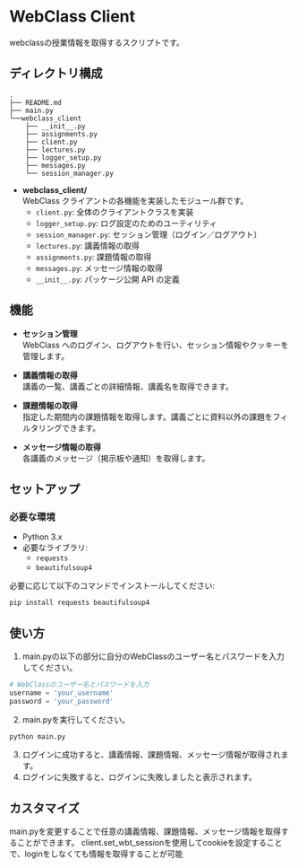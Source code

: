# WebClass Client
webclassの授業情報を取得するスクリプトです。

## ディレクトリ構成
```
.
├── README.md
├── main.py
└──webclass_client
    ├── __init__.py
    ├── assignments.py
    ├── client.py
    ├── lectures.py
    ├── logger_setup.py
    ├── messages.py
    └── session_manager.py
```

- **webclass_client/**  
  WebClass クライアントの各機能を実装したモジュール群です。
  - `client.py`: 全体のクライアントクラスを実装
  - `logger_setup.py`: ログ設定のためのユーティリティ
  - `session_manager.py`: セッション管理（ログイン／ログアウト）
  - `lectures.py`: 講義情報の取得
  - `assignments.py`: 課題情報の取得
  - `messages.py`: メッセージ情報の取得
  - `__init__.py`: パッケージ公開 API の定義

## 機能

- **セッション管理**  
  WebClass へのログイン、ログアウトを行い、セッション情報やクッキーを管理します。

- **講義情報の取得**  
  講義の一覧、講義ごとの詳細情報、講義名を取得できます。

- **課題情報の取得**  
  指定した期間内の課題情報を取得します。講義ごとに資料以外の課題をフィルタリングできます。

- **メッセージ情報の取得**  
  各講義のメッセージ（掲示板や通知）を取得します。

## セットアップ

### 必要な環境

- Python 3.x
- 必要なライブラリ:
  - `requests`
  - `beautifulsoup4`

必要に応じて以下のコマンドでインストールしてください:

```bash
pip install requests beautifulsoup4
```

## 使い方
1. main.pyの以下の部分に自分のWebClassのユーザー名とパスワードを入力してください。
```python
# WebClassのユーザー名とパスワードを入力
username = 'your_username'
password = 'your_password'
```
2. main.pyを実行してください。
```bash
python main.py
```
3. ログインに成功すると、講義情報、課題情報、メッセージ情報が取得されます。
4. ログインに失敗すると、ログインに失敗しましたと表示されます。

##  カスタマイズ
main.pyを変更することで任意の講義情報、課題情報、メッセージ情報を取得することができます。
client.set_wbt_sessionを使用してcookieを設定することで、loginをしなくても情報を取得することが可能
